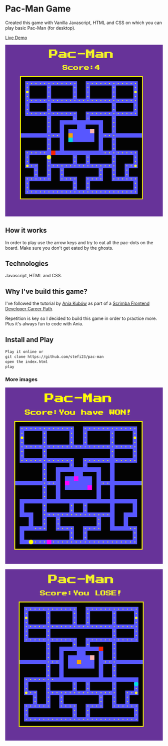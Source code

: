 # Pac-Man Game

Created this game with Vanilla Javascript, HTML and CSS on which you can play basic Pac-Man (for desktop).

[Live Demo](https://stefi.codes/pac-man/)

![Game screenshot](./pac-man.png)

## How it works

In order to play use the arrow keys and try to eat all the pac-dots on the board. Make sure you don't get eated by the ghosts.

## Technologies

Javascript, HTML and CSS.

## Why I've build this game?

I've followed the tutorial by [Ania Kubów](https://twitter.com/ania_kubow) as part of a [Scrimba Frontend Developer Career Path](https://scrimba.com).

Repetition is key so I decided to build this game in order to practice more. Plus it's always fun to code with Ania.

## Install and Play

```
Play it online or
git clone https://github.com/stefi23/pac-man
open the index.html
play
```

### More images

![Game screenshot-1](./win.png)

![Game screenshot-2](./lose.png)
